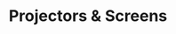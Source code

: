 ---
layout: device
permalink: '/products-services/endpoint-devices/projectors-screens/'
title: Projectors & Screens
---